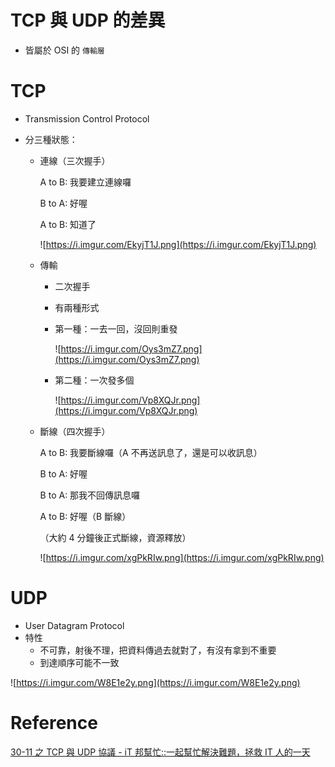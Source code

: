 # TCP 與 UDP 的差異

- 皆屬於 OSI 的 `傳輸層`

# TCP

- Transmission Control Protocol
- 分三種狀態：

  - 連線（三次握手）

    A to B: 我要建立連線囉

    B to A: 好喔

    A to B: 知道了

    ![https://i.imgur.com/EkyjT1J.png](https://i.imgur.com/EkyjT1J.png)

  - 傳輸

    - 二次握手
    - 有兩種形式
    - 第一種：一去一回，沒回則重發

      ![https://i.imgur.com/Oys3mZ7.png](https://i.imgur.com/Oys3mZ7.png)

    - 第二種：一次發多個

      ![https://i.imgur.com/Vp8XQJr.png](https://i.imgur.com/Vp8XQJr.png)

  - 斷線（四次握手）

    A to B: 我要斷線囉（A 不再送訊息了，還是可以收訊息）

    B to A: 好喔

    B to A: 那我不回傳訊息囉

    A to B: 好喔（B 斷線）

    （大約 4 分鐘後正式斷線，資源釋放）

    ![https://i.imgur.com/xgPkRIw.png](https://i.imgur.com/xgPkRIw.png)

# UDP

- User Datagram Protocol
- 特性
  - 不可靠，射後不理，把資料傳過去就對了，有沒有拿到不重要
  - 到達順序可能不一致

![https://i.imgur.com/W8E1e2y.png](https://i.imgur.com/W8E1e2y.png)

# Reference

[30-11 之 TCP 與 UDP 協議 - iT 邦幫忙::一起幫忙解決難題，拯救 IT 人的一天](https://ithelp.ithome.com.tw/articles/10205476)
